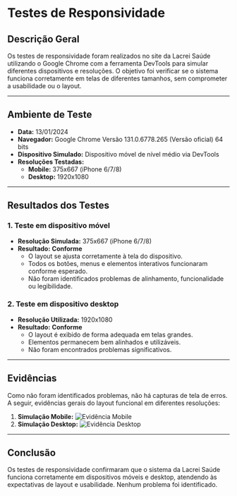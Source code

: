 # Testes de Responsividade

## **Descrição Geral**
Os testes de responsividade foram realizados no site da Lacrei Saúde utilizando o Google Chrome com a ferramenta DevTools para simular diferentes dispositivos e resoluções. O objetivo foi verificar se o sistema funciona corretamente em telas de diferentes tamanhos, sem comprometer a usabilidade ou o layout.

---

## **Ambiente de Teste**
- **Data:** 13/01/2024
- **Navegador:** Google Chrome Versão 131.0.6778.265 (Versão oficial) 64 bits
- **Dispositivo Simulado:** Dispositivo móvel de nível médio via DevTools
- **Resoluções Testadas:**
  - **Mobile:** 375x667 (iPhone 6/7/8)
  - **Desktop:** 1920x1080

---

## **Resultados dos Testes**

### **1. Teste em dispositivo móvel**
- **Resolução Simulada:** 375x667 (iPhone 6/7/8)
- **Resultado:** **Conforme**
  - O layout se ajusta corretamente à tela do dispositivo.
  - Todos os botões, menus e elementos interativos funcionaram conforme esperado.
  - Não foram identificados problemas de alinhamento, funcionalidade ou legibilidade.

### **2. Teste em dispositivo desktop**
- **Resolução Utilizada:** 1920x1080
- **Resultado:** **Conforme**
  - O layout é exibido de forma adequada em telas grandes.
  - Elementos permanecem bem alinhados e utilizáveis.
  - Não foram encontrados problemas significativos.

---

## **Evidências**
Como não foram identificados problemas, não há capturas de tela de erros. A seguir, evidências gerais do layout funcional em diferentes resoluções:
1. **Simulação Mobile:**
   ![Evidência Mobile](https://app.screencast.com/aFeYtuSngoSVe)
2. **Simulação Desktop:**
   ![Evidência Desktop](https://app.screencast.com/t0M10SFB44uV7)

---

## **Conclusão**
Os testes de responsividade confirmaram que o sistema da Lacrei Saúde funciona corretamente em dispositivos móveis e desktop, atendendo às expectativas de layout e usabilidade. Nenhum problema foi identificado.
